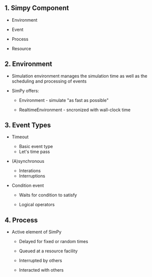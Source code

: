 ## 1. Simpy Component

- Environment

- Event

- Process

- Resource

## 2. Environment

- Simulation environment manages the simulation time as well as the scheduling and processing of events

- SimPy offers:

    - Environment - simulate "as fast as possible"

    - RealtimeEnvironment - sncronized with wall-clock time

## 3. Event Types

- Timeout

    - Basic event type
    - Let's time pass

- (A)synchronous

    - Interations
    - Interruptions

- Condition event

    - Waits for condition to satisfy

    - Logical operators

## 4. Process

- Active element of SimPy

    - Delayed for fixed or random times

    - Queued at a resource facility

    - Interrupted by others

    - Interacted with others
    